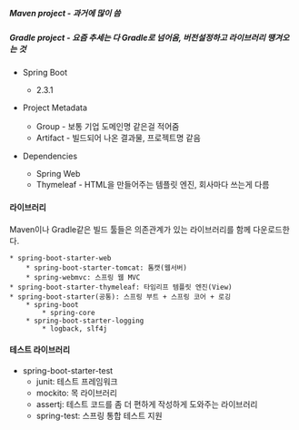 ##### Maven project - 과거에 많이 씀
##### Gradle project - 요즘 추세는 다 Gradle로 넘어옴, 버전설정하고 라이브러리 땡겨오는 것

* Spring Boot
  * 2.3.1

* Project Metadata
  * Group - 보통 기업 도메인명 같은걸 적어줌
  * Artifact - 빌드되어 나온 결과물, 프로젝트명 같음

* Dependencies
  * Spring Web
  * Thymeleaf - HTML을 만들어주는 템플릿 엔진, 회사마다 쓰는게 다름

#### 라이브러리
Maven이나 Gradle같은 빌드 툴들은 의존관계가 있는 라이브러리를  함께 다운로드한다.
```
* spring-boot-starter-web
	* spring-boot-starter-tomcat: 톰캣(웹서버)
	* spring-webmvc: 스프링 웹 MVC
* spring-boot-starter-thymeleaf: 타임리프 템플릿 엔진(View)
* spring-boot-starter(공통): 스프링 부트 + 스프링 코어 + 로깅
	* spring-boot
		* spring-core
	* spring-boot-starter-logging
		* logback, slf4j
```
#### 테스트 라이브러리
* spring-boot-starter-test
	* junit: 테스트 프레임워크
	* mockito: 목 라이브러리
	* assertj: 테스트 코드를 좀 더 편하게 작성하게 도와주는 라이브러리
	* spring-test: 스프링 통합 테스트 지원
